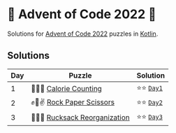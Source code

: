 # 🎄 Advent of Code 2022 🎄

Solutions for [Advent of Code 2022](https://adventofcode.com/2022) puzzles in [Kotlin](https://kotlinlang.org/).

## Solutions

| Day | Puzzle                                                                | Solution                                      |
|-----|-----------------------------------------------------------------------|-----------------------------------------------|
| 1   | 🍎🍐🍇 [Calorie Counting](https://adventofcode.com/2022/day/1)        | ⭐⭐ [`Day1`](src/main/kotlin/aoc2022/day01.kt) |
| 2   | ✊🤚✌ [Rock Paper Scissors](https://adventofcode.com/2022/day/2)       | ⭐⭐ [`Day2`](src/main/kotlin/aoc2022/day02.kt) |
| 3   | 🎒🧭🌴 [Rucksack Reorganization](https://adventofcode.com/2022/day/3) | ⭐⭐ [`Day3`](src/main/kotlin/aoc2022/day03.kt) |

